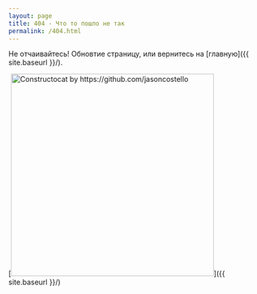```yaml
---
layout: page
title: 404 - Что то пошло не так
permalink: /404.html
---
```


Не отчаивайтесь! Обновтие страницу, или вернитесь на [главную]({{ site.baseurl }}/).

[<img src="{{ site.baseurl }}/images/404.jpg" alt="Constructocat by https://github.com/jasoncostello" style="width: 400px;"/>]({{ site.baseurl }}/)
